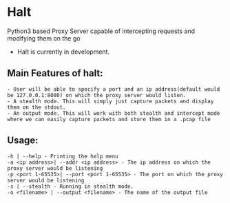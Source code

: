 # Halt
Python3 based Proxy Server capable of intercepting requests and modifying them on the go

- Halt is currently in development.

## Main Features of halt:
```
- User will be able to specify a port and an ip address(default would be 127.0.0.1:8080) on which the proxy server would listen.
- A stealth mode. This will simply just capture packets and display them on the stdout.
- An output mode. This will work with both stealth and intercept mode where we can easily capture packets and store them in a .pcap file
```

## Usage:

```
-h | --help - Printing the help menu
-a <ip address>| --addr <ip address> - The ip address on which the proxy server would be listening
-p <port 1-65535>| --port <port 1-65535> - The port on which the proxy server would be listening
-s | --stealth - Running in stealth mode.
-o <filename> | --output <filename> - The name of the output file
```
